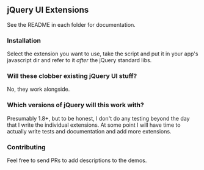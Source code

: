 ## jQuery UI Extensions ##

See the README in each folder for documentation.

### Installation ###

Select the extension you want to use, take the script and put it in your app's javascript dir and refer to it *after* the jQuery standard libs.

### Will these clobber existing jQuery UI stuff? ###

No, they work alongside.

### Which versions of jQuery will this work with? ###

Presumably 1.8+, but to be honest, I don't do any testing beyond the day that I write the individual extensions. At some point I will have time to actually write tests and documentation and add more extensions.


### Contributing ###

Feel free to send PRs to add descriptions to the demos.